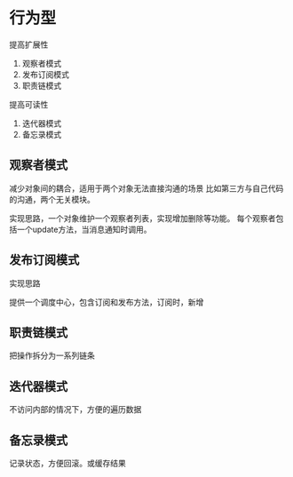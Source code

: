 # 行为型

提高扩展性

1. 观察者模式
2. 发布订阅模式
3. 职责链模式

提高可读性

1. 迭代器模式
2. 备忘录模式

## 观察者模式

减少对象间的耦合，适用于两个对象无法直接沟通的场景
比如第三方与自己代码的沟通，两个无关模块。

实现思路，一个对象维护一个观察者列表，实现增加删除等功能。
每个观察者包括一个update方法，当消息通知时调用。

## 发布订阅模式

实现思路

提供一个调度中心，包含订阅和发布方法，订阅时，新增

## 职责链模式

把操作拆分为一系列链条

## 迭代器模式

不访问内部的情况下，方便的遍历数据

## 备忘录模式

记录状态，方便回滚。或缓存结果
